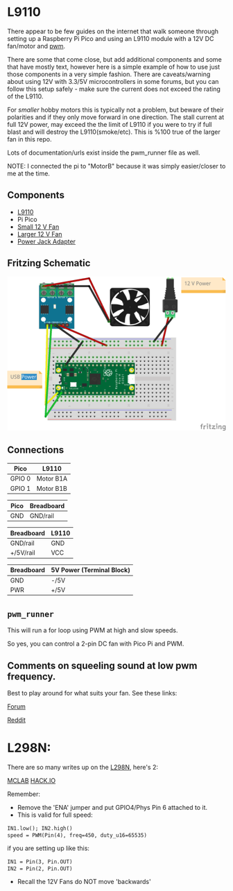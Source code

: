 # L9110 
There appear to be few guides on the internet that walk someone through setting up a Raspberry Pi Pico and using an L9110 module with a 12V DC fan/motor and [pwm](https://docs.micropython.org/en/latest/library/machine.PWM.html).

There are some that come close, but add additional components and some that have mostly text, however here is a simple example of how to use just those components in a very simple fashion.
There are caveats/warning about using 12V with 3.3/5V microcontrollers in some forums, but you can follow this setup safely - make sure the current does not exceed the rating of the L9110. 

For *smaller* hobby motors this is typically not a problem, but beware of their polarities and if they only move forward in one direction. The stall current at full 12V power, may exceed the the limit of L9110 if you were to try if full blast and will destroy the L9110(smoke/etc). This is %100 true of the larger fan in this repo.


Lots of documentation/urls exist inside the pwm_runner file as well.

NOTE: I connected the pi to "MotorB" because it was simply easier/closer to me at the time.

## Components
- [L9110](https://www.amazon.com/HiLetgo-H-bridge-Stepper-Controller-Arduino/dp/B00M0F243E)
- Pi Pico
- [Small 12 V Fan](https://www.aliexpress.us/item/3256802262312152.html)
- [Larger 12 V Fan](https://www.amazon.com/gp/product/B0BXDGWS4J/)
- [Power Jack Adapter](https://www.amazon.com/gp/product/B07C61434H/)


## Fritzing Schematic
![BreadBoard](images/L9110_bb.png)

## Connections
| Pico              | L9110| 
| --------          | --------- |
| GPIO 0            | Motor B1A |
| GPIO 1            | Motor B1B |

| Pico              | Breadboard|
| --------          | --------- |
| GND               | GND/rail  |

| Breadboard         | L9110|
| --------           | --------- |
| GND/rail           | GND      |
| +/5V/rail          | VCC      |

| Breadboard         | 5V Power (Terminal Block)|
| --------           | --------- |
| GND | -/5V |
| PWR | +/5V |

## ```pwm_runner```
This will run a for loop using PWM at high and slow speeds.  

So yes, you can control a 2-pin DC fan with Pico Pi and PWM.


## Comments on squeeling sound at low pwm frequency. 

Best to play around for what suits your fan.  See these links:

[Forum](https://picaxeforum.co.uk/threads/is-a-small-high-pitched-noise-normal-when-using-pwmout.9077/)

[Reddit](https://www.reddit.com/r/Motors/comments/ojn64m/12v_pwm_fan_makes_high_pitch_noise_when_hooked_up/)


# L298N:
There are so many writes up on the [L298N](https://www.amazon.com/gp/product/B0C5JCF5RS), here's 2:

[MCLAB](https://microcontrollerslab.com/dc-motor-l298n-driver-raspberry-pi-pico-tutorial/)
[HACK.IO](https://www.hackster.io/Ramji_Patel/raspberry-pi-pico-and-l298n-motor-driver-62bfa0)

Remember: 
- Remove the 'ENA' jumper and put GPIO4/Phys Pin 6 attached to it.
- This is valid for full speed:

```
IN1.low(); IN2.high() 
speed = PWM(Pin(4), freq=450, duty_u16=65535)
```
if you are setting up like this:
```
IN1 = Pin(3, Pin.OUT)
IN2 = Pin(2, Pin.OUT)
```

- Recall the 12V Fans do NOT move 'backwards'


